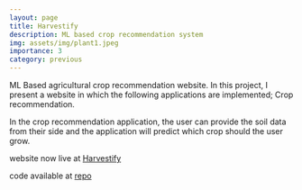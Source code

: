 ```yaml
---
layout: page
title: Harvestify
description: ML based crop recommendation system
img: assets/img/plant1.jpeg
importance: 3
category: previous
---
```


ML Based agricultural crop recommendation website. In this project, I present a website in which the following applications are implemented; Crop recommendation.

In the crop recommendation application, the user can provide the soil data from their side and the application will predict which crop should the user grow.

website now live at <a href="https://harvestify-web.streamlit.app/">Harvestify</a>

code available at <a href="https://github.com/malharinamdar/Harvestify">repo</a>

